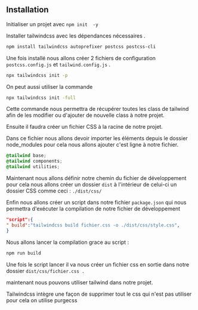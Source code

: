 ## Installation

Initialiser un projet  avec `npm init  -y`

Installer tailwindcss avec les dépendances nécessaires .

```bash
npm install tailwindcss autoprefixer postcss postcss-cli
```

Une fois installé nous allons créer 2 fichiers de configuration `postcss.config.js` et `tailwind.config.js` .

```bash
npx tailwindcss init -p 
```

On peut aussi utiliser la commande 

```bash
npx tailwindcss init -full
```

Cette commande nous permettra de récupérer toutes les class de tailwind afin de les modifier ou d'ajouter de nouvelle class à notre projet. 

Ensuite il faudra créer un fichier CSS à la racine de notre projet.

Dans ce fichier nous allons devoir importer les éléments depuis le dossier node_modules pour cela nous allons ajouter c'est ligne à notre fichier.

```css
@tailwind base;
@tailwind components;
@tailwind utilities;
```

Maintenant nous allons définir notre chemin du fichier de développement pour cela nous allons créer un dossier `dist` à l'intérieur de celui-ci un dossier CSS comme ceci :  `./dist/css/`

Enfin nous allons créer un script dans notre  fichier `package.json` qui nous permettra d'exécuter la compilation de notre fichier de développement  

```json
"script":{
" build":"tailwindcss build fichier.css -o ./dist/css/style.css",
}
```

Nous allons lancer la compilation grace au script :

```bash
npm run build
```

Une fois le script lancer il va nous créer un fichier css en sortie dans notre dossier `dist/css/fichier.css .`

maintenant nous pouvons utiliser tailwind dans notre projet.

Tailwindcss  intègre une façon de supprimer tout le css qui n'est pas utiliser pour cela on utilise purgecss
